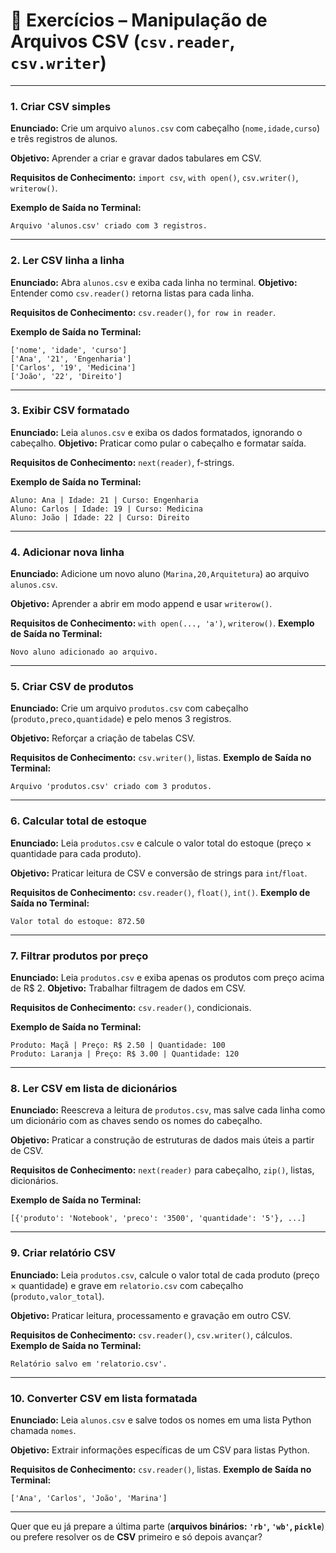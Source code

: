 # 📌 Exercícios – Manipulação de Arquivos CSV (`csv.reader`, `csv.writer`)

---

### **1. Criar CSV simples**

**Enunciado:** Crie um arquivo `alunos.csv` com cabeçalho (`nome,idade,curso`) e três registros de alunos.

**Objetivo:** Aprender a criar e gravar dados tabulares em CSV.

**Requisitos de Conhecimento:** `import csv`, `with open()`, `csv.writer()`, `writerow()`.

**Exemplo de Saída no Terminal:**

```
Arquivo 'alunos.csv' criado com 3 registros.
```

---

### **2. Ler CSV linha a linha**

**Enunciado:** Abra `alunos.csv` e exiba cada linha no terminal.
**Objetivo:** Entender como `csv.reader()` retorna listas para cada linha.

**Requisitos de Conhecimento:** `csv.reader()`, `for row in reader`.

**Exemplo de Saída no Terminal:**

```
['nome', 'idade', 'curso']
['Ana', '21', 'Engenharia']
['Carlos', '19', 'Medicina']
['João', '22', 'Direito']
```

---

### **3. Exibir CSV formatado**

**Enunciado:** Leia `alunos.csv` e exiba os dados formatados, ignorando o cabeçalho.
**Objetivo:** Praticar como pular o cabeçalho e formatar saída.

**Requisitos de Conhecimento:** `next(reader)`, f-strings.

**Exemplo de Saída no Terminal:**

```
Aluno: Ana | Idade: 21 | Curso: Engenharia
Aluno: Carlos | Idade: 19 | Curso: Medicina
Aluno: João | Idade: 22 | Curso: Direito
```

---

### **4. Adicionar nova linha**

**Enunciado:** Adicione um novo aluno (`Marina,20,Arquitetura`) ao arquivo `alunos.csv`.

**Objetivo:** Aprender a abrir em modo append e usar `writerow()`.

**Requisitos de Conhecimento:** `with open(..., 'a')`, `writerow()`.
**Exemplo de Saída no Terminal:**

```
Novo aluno adicionado ao arquivo.
```

---

### **5. Criar CSV de produtos**

**Enunciado:** Crie um arquivo `produtos.csv` com cabeçalho (`produto,preco,quantidade`) e pelo menos 3 registros.

**Objetivo:** Reforçar a criação de tabelas CSV.

**Requisitos de Conhecimento:** `csv.writer()`, listas.
**Exemplo de Saída no Terminal:**

```
Arquivo 'produtos.csv' criado com 3 produtos.
```

---

### **6. Calcular total de estoque**

**Enunciado:** Leia `produtos.csv` e calcule o valor total do estoque (preço × quantidade para cada produto).

**Objetivo:** Praticar leitura de CSV e conversão de strings para `int`/`float`.

**Requisitos de Conhecimento:** `csv.reader()`, `float()`, `int()`.
**Exemplo de Saída no Terminal:**

```
Valor total do estoque: 872.50
```

---

### **7. Filtrar produtos por preço**

**Enunciado:** Leia `produtos.csv` e exiba apenas os produtos com preço acima de R$ 2.
**Objetivo:** Trabalhar filtragem de dados em CSV.

**Requisitos de Conhecimento:** `csv.reader()`, condicionais.

**Exemplo de Saída no Terminal:**

```
Produto: Maçã | Preço: R$ 2.50 | Quantidade: 100
Produto: Laranja | Preço: R$ 3.00 | Quantidade: 120
```

---

### **8. Ler CSV em lista de dicionários**

**Enunciado:** Reescreva a leitura de `produtos.csv`, mas salve cada linha como um dicionário com as chaves sendo os nomes do cabeçalho.

**Objetivo:** Praticar a construção de estruturas de dados mais úteis a partir de CSV.

**Requisitos de Conhecimento:** `next(reader)` para cabeçalho, `zip()`, listas, dicionários.

**Exemplo de Saída no Terminal:**

```
[{'produto': 'Notebook', 'preco': '3500', 'quantidade': '5'}, ...]
```

---

### **9. Criar relatório CSV**

**Enunciado:** Leia `produtos.csv`, calcule o valor total de cada produto (preço × quantidade) e grave em `relatorio.csv` com cabeçalho (`produto,valor_total`).

**Objetivo:** Praticar leitura, processamento e gravação em outro CSV.

**Requisitos de Conhecimento:** `csv.reader()`, `csv.writer()`, cálculos.
**Exemplo de Saída no Terminal:**

```
Relatório salvo em 'relatorio.csv'.
```

---

### **10. Converter CSV em lista formatada**

**Enunciado:** Leia `alunos.csv` e salve todos os nomes em uma lista Python chamada `nomes`.

**Objetivo:** Extrair informações específicas de um CSV para listas Python.

**Requisitos de Conhecimento:** `csv.reader()`, listas.
**Exemplo de Saída no Terminal:**

```
['Ana', 'Carlos', 'João', 'Marina']
```

---

Quer que eu já prepare a última parte (**arquivos binários: `'rb'`, `'wb'`, `pickle`**) ou prefere resolver os de **CSV** primeiro e só depois avançar?
